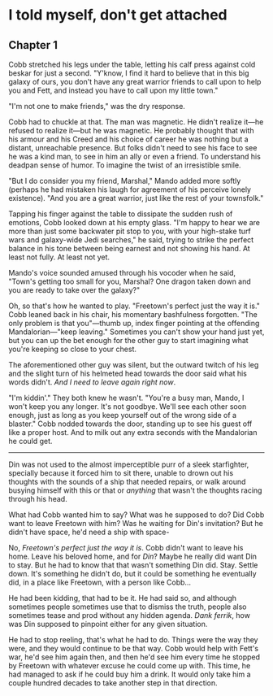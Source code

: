 # I told myself, don't get attached
## Chapter 1
Cobb stretched his legs under the table, letting his calf press against cold beskar for just a second. "Y'know, I find it hard to believe that in this big galaxy of ours, you don't have any great warrior friends to call upon to help you and Fett, and instead you have to call upon my little town."

"I'm not one to make friends," was the dry response.

Cobb had to chuckle at that. The man was magnetic. He didn't realize it—he refused to realize it—but he was magnetic. He probably thought that with his armour and his Creed and his choice of career he was nothing but a distant, unreachable presence. But folks didn't need to see his face to see he was a kind man, to see in him an ally or even a friend. To understand his deadpan sense of humor. To imagine the twist of an irresistible smile.

"But I do consider you my friend, Marshal," Mando added more softly (perhaps he had mistaken his laugh for agreement of his perceive lonely existence). "And you are a great warrior, just like the rest of your townsfolk."

Tapping his finger against the table to dissipate the sudden rush of emotions, Cobb looked down at his empty glass. "I'm happy to hear we are more than just some backwater pit stop to you, with your high-stake turf wars and galaxy-wide Jedi searches," he said, trying to strike the perfect balance in his tone between being earnest and not showing his hand. At least not fully. At least not yet.

Mando's voice sounded amused through his vocoder when he said, "Town's getting too small for you, Marshal? One dragon taken down and you are ready to take over the galaxy?"

Oh, so that's how he wanted to play. "Freetown's perfect just the way it is." Cobb leaned back in his chair, his momentary bashfulness forgotten. "The only problem is that you"—thumb up, index finger pointing at the offending Mandalorian—"keep leaving." Sometimes you can't show your hand just yet, but you can up the bet enough for the other guy to start imagining what you're keeping so close to your chest.

The aforementioned other guy was silent, but the outward twitch of his leg and the slight turn of his helmeted head towards the door said what his words didn't. *And I need to leave again right now*.

"I'm kiddin'." They both knew he wasn't. "You're a busy man, Mando, I won't keep you any longer. It's not goodbye. We'll see each other soon enough, just as long as you keep yourself out of the wrong side of a blaster." Cobb nodded towards the door, standing up to see his guest off like a proper host. And to milk out any extra seconds with the Mandalorian he could get.

---

Din was not used to the almost imperceptible purr of a sleek starfighter, specially because it forced him to sit there, unable to drown out his thoughts with the sounds of a ship that needed repairs, or walk around busying himself with this or that or *anything* that wasn't the thoughts racing through his head.

What had Cobb wanted him to say? What was he supposed to do? Did Cobb want to leave Freetown with him? Was he waiting for Din's invitation? But he didn't have space, he'd need a ship with space-

No, *Freetown's perfect just the way it is*. Cobb didn't want to leave his home. Leave his beloved home, and for *Din*? Maybe he really did want Din to stay. But he had to know that that wasn't something Din did. Stay. Settle down. It's something he didn't do, but it could be something he eventually did, in a place like Freetown, with a person like Cobb...

He had been kidding, that had to be it. He had said so, and although sometimes people sometimes use that to dismiss the truth, people also sometimes tease and prod without any hidden agenda. *Dank ferrik*, how was Din supposed to pinpoint either for any given situation.

He had to stop reeling, that's what he had to do. Things were the way they were, and they would continue to be that way. Cobb would help with Fett's war, he'd see him again then, and then he'd see him every time he stopped by Freetown with whatever excuse he could come up with. This time, he had managed to ask if he could buy him a drink. It would only take him a couple hundred decades to take another step in that direction. 